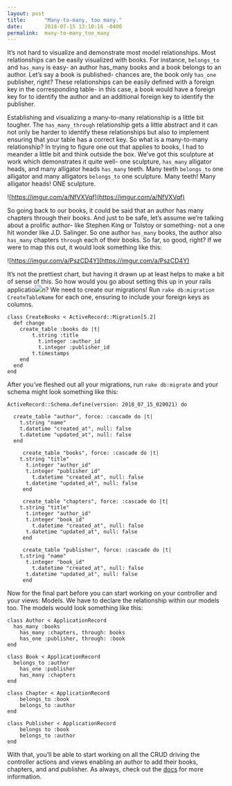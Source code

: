 ```yaml
---
layout: post
title:      "Many-to-many, too many."
date:       2018-07-15 13:10:16 -0400
permalink:  many-to-many_too_many
---
```



It’s not hard to visualize and demonstrate most model relationships. Most relationships can be easily visualized with books. For instance, `belongs_to` and `has_many` is easy- an author has_many books and a book belongs to an author. Let’s say a book is published- chances are, the book only `has_one` publisher, right? These relationships can be easily defined with a foreign key in the corresponding table- in this case, a book would have a foreign key for to identify the author and an additional foreign key to identify the publisher.

Establishing and visualizing a many-to-many relationship is a little bit tougher. The `has_many_through` relationship gets a little abstract and it can not only be harder to identify these relationships but also to implement ensuring that your table has a correct key. So what is a many-to-many relationship? In trying to figure one out that applies to books, I had to meander a little bit and think outside the box. We’ve got this sculpture at work which demonstrates it quite well- one sculpture, `has_many` alligator heads, and many alligator heads `has_many` teeth. Many teeth `belongs_to` one alligator and many alligators `belongs_to`  one sculpture. Many teeth! Many alligator heads! ONE sculpture.

![https://imgur.com/a/NfVXVqf](https://imgur.com/a/NfVXVqf)

So going back to our books, it could be said that an author has many chapters through their books. And just to be safe, let’s assume we’re talking about a prolific author- like Stephen King or Tolstoy or something- not a one hit wonder like J.D. Salinger. So one author `has_many` books, the author also `has_many` chapters `through` each of their books. So far, so good, right? If we were to map this out, it would look something like this: 

![https://imgur.com/a/PszCD4Y](https://imgur.com/a/PszCD4Y)

It’s not the prettiest chart, but having it drawn up at least helps to make a bit of sense of this. So how would you go about setting this up in your rails applicatio![](http://)n? We need to create our migrations! Run `rake db:migration CreateTableName` for each one, ensuring to include your foreign keys as columns. 
```
class CreateBooks < ActiveRecord::Migration[5.2]
  def change
    create_table :books do |t|
        t.string :title
		  t.integer :author_id
		  t.integer :publisher_id
        t.timestamps
    end
  end
end
```

After you’ve fleshed out all your migrations, run `rake db:migrate`  and your schema might look something like this:

```
ActiveRecord::Schema.define(version: 2018_07_15_020021) do

  create_table "author", force: :cascade do |t|
    t.string "name"
    t.datetime "created_at", null: false
    t.datetime "updated_at", null: false
  end 

	 create_table "books", force: :cascade do |t|
   	t.string "title"
      t.integer "author_id"
      t.integer "publisher_id"
  	    t.datetime "created_at", null: false
      t.datetime "updated_at", null: false
 	 end 

	 create_table "chapters", force: :cascade do |t|
   	t.string "title"
      t.integer "author_id"
      t.integer "book_id"
  	    t.datetime "created_at", null: false
      t.datetime "updated_at", null: false
 	 end 

	 create_table "publisher", force: :cascade do |t|
   	t.string "name"
      t.integer "book_id"
  	    t.datetime "created_at", null: false
      t.datetime "updated_at", null: false
 	 end 
```

Now for the final part before you can start working on your controller and your views: Models. We have to declare the relationship within our models too. The models would look something like this:

```
class Author < ApplicationRecord
  has_many :books
	has_many :chapters, through: books
	has_one :publisher, through: :book
end 

class Book < ApplicationRecord
  belongs_to :author
	has_one :publisher
	has_many :chapters
end 

class Chapter < ApplicationRecord
	belongs_to :book
	belongs_to :author
end 

class Publisher < ApplicationRecord 
	belongs to :book
	belongs_to :author
end 
```

With that, you’ll be able to start working on all the CRUD driving the controller actions and views enabling an author to add their books, chapters, and and publisher. As always, check out the [docs](http://guides.rubyonrails.org/association_basics.html) for more information.
